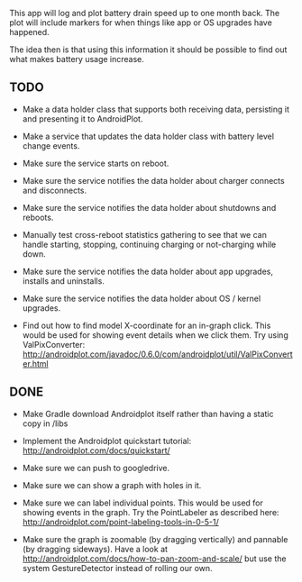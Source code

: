 This app will log and plot battery drain speed up to one month
back. The plot will include markers for when things like app or OS
upgrades have happened.

The idea then is that using this information it should be possible to
find out what makes battery usage increase.

TODO
----
* Make a data holder class that supports both receiving data,
persisting it and presenting it to AndroidPlot.

* Make a service that updates the data holder class with battery level
change events.

* Make sure the service starts on reboot.

* Make sure the service notifies the data holder about charger connects
and disconnects.

* Make sure the service notifies the data holder about shutdowns and
reboots.

* Manually test cross-reboot statistics gathering to see that we can
handle starting, stopping, continuing charging or not-charging while
down.

* Make sure the service notifies the data holder about app upgrades,
installs and uninstalls.

* Make sure the service notifies the data holder about OS / kernel
upgrades.

* Find out how to find model X-coordinate for an in-graph click. This
would be used for showing event details when we click them. Try using
ValPixConverter:
http://androidplot.com/javadoc/0.6.0/com/androidplot/util/ValPixConverter.html

DONE
----
* Make Gradle download Androidplot itself rather than having a static
copy in /libs

* Implement the Androidplot quickstart tutorial:
http://androidplot.com/docs/quickstart/

* Make sure we can push to googledrive.

* Make sure we can show a graph with holes in it.

* Make sure we can label individual points. This would be used for
showing events in the graph. Try the PointLabeler as described here:
http://androidplot.com/point-labeling-tools-in-0-5-1/

* Make sure the graph is zoomable (by dragging vertically) and
pannable (by dragging sideways). Have a look at
http://androidplot.com/docs/how-to-pan-zoom-and-scale/ but use the
system GestureDetector instead of rolling our own.
